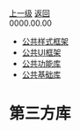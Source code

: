 <div class="extend-header">
    <div class="info">
        <div class="record">
            <a class="back" href="./">上一级</a>
            <a class="back" href="./">返回</a>
        </div>        
        <div class="mini">
            <span>0000.00.00</span>
        </div>
    </div>
    <div class="content"><div class="custom-block children"><ul><li><a href="/frontend/layerBusiness/systemBusiness/libraryThird/frameworkStyle">公共样式框架</a></li><li><a href="/frontend/layerBusiness/systemBusiness/libraryThird/frameworkUI">公共UI框架</a></li><li><a href="/frontend/layerBusiness/systemBusiness/libraryThird/function">公共功能库</a></li><li><a href="/frontend/layerBusiness/systemBusiness/libraryThird/basic">公共基础库</a></li></ul></div></div>
</div>
<div class="content-header">
<h1>第三方库</h1>
</div>

